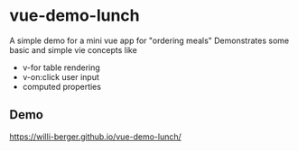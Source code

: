 # vue-demo-lunch
A simple demo for a mini vue app for "ordering meals"
Demonstrates some basic and simple vie concepts like

 * v-for table rendering
 * v-on:click user input
 * computed properties

## Demo
https://willi-berger.github.io/vue-demo-lunch/

